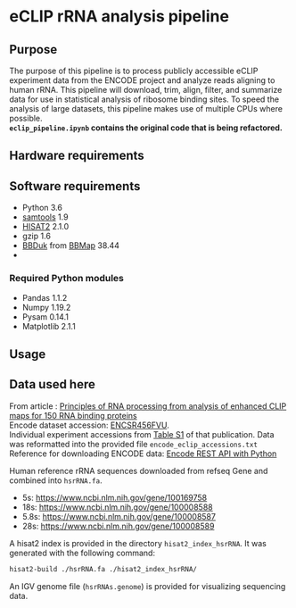 # eCLIP rRNA analysis pipeline
## Purpose
The purpose of this pipeline is to process publicly accessible 
eCLIP experiment data from the ENCODE project and analyze reads aligning to 
human rRNA. This pipeline will download, trim, align, filter, and summarize
data for use in statistical analysis of ribosome binding sites. To speed the 
analysis of large datasets, this pipeline makes use of multiple CPUs where 
possible.  
**`eclip_pipeline.ipynb` contains the original code that is
being refactored.**

## Hardware requirements


## Software requirements
- Python 3.6
- [samtools](http://www.htslib.org/) 1.9
- [HISAT2](http://daehwankimlab.github.io/hisat2/) 2.1.0
- gzip 1.6
- [BBDuk](https://jgi.doe.gov/data-and-tools/bbtools/bb-tools-user-guide/bbduk-guide/) from 
[BBMap](https://jgi.doe.gov/data-and-tools/bbtools/) 38.44
- 

### Required Python modules
- Pandas 1.1.2
- Numpy 1.19.2
- Pysam 0.14.1
- Matplotlib 2.1.1

## Usage


## Data used here
From article : [Principles of RNA processing from analysis of enhanced CLIP maps for 150 RNA binding proteins](https://doi.org/10.1186/s13059-020-01982-9)  
Encode dataset accession: [ENCSR456FVU](https://www.encodeproject.org/publication-data/ENCSR456FVU/).   
Individual experiment accessions from [Table S1](https://static-content.springer.com/esm/art%3A10.1186%2Fs13059-020-01982-9/MediaObjects/13059_2020_1982_MOESM1_ESM.xlsx)
of that publication. Data was reformatted into the provided file `encode_eclip_accessions.txt`  
Reference for downloading ENCODE data:
[Encode REST API with Python](https://www.encodeproject.org/help/rest-api/#json-script)


Human reference rRNA sequences downloaded from refseq Gene and combined into `hsrRNA.fa`.
- 5s: https://www.ncbi.nlm.nih.gov/gene/100169758  
- 18s: https://www.ncbi.nlm.nih.gov/gene/100008588  
- 5.8s: https://www.ncbi.nlm.nih.gov/gene/100008587  
- 28s: https://www.ncbi.nlm.nih.gov/gene/100008589 

A hisat2 index is provided in the directory `hisat2_index_hsrRNA`. It was 
generated with the following command:
```bash
hisat2-build ./hsrRNA.fa ./hisat2_index_hsrRNA/
```
An IGV genome file (`hsrRNAs.genome`) is provided for visualizing sequencing data.